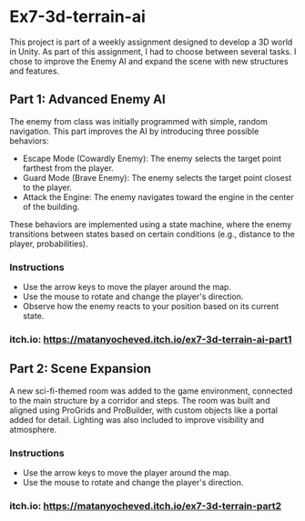 # Ex7-3d-terrain-ai
This project is part of a weekly assignment designed to develop a 3D world in Unity. As part of this assignment, I had to choose between several tasks. I chose to improve the Enemy AI and expand the scene with new structures and features. 

## Part 1: Advanced Enemy AI
The enemy from class was initially programmed with simple, random navigation. This part improves the AI by introducing three possible behaviors:
* Escape Mode (Cowardly Enemy):
The enemy selects the target point farthest from the player.
* Guard Mode (Brave Enemy):
The enemy selects the target point closest to the player.
* Attack the Engine:
The enemy navigates toward the engine in the center of the building.

These behaviors are implemented using a state machine, where the enemy transitions between states based on certain conditions (e.g., distance to the player, probabilities).

### Instructions
* Use the arrow keys to move the player around the map.
* Use the mouse to rotate and change the player's direction.
* Observe how the enemy reacts to your position based on its current state.

### itch.io: https://matanyocheved.itch.io/ex7-3d-terrain-ai-part1


## Part 2: Scene Expansion
A new sci-fi-themed room was added to the game environment, connected to the main structure by a corridor and steps. The room was built and aligned using ProGrids and ProBuilder, with custom objects like a portal added for detail. Lighting was also included to improve visibility and atmosphere.

### Instructions
* Use the arrow keys to move the player around the map.
* Use the mouse to rotate and change the player's direction.

### itch.io: https://matanyocheved.itch.io/ex7-3d-terrain-part2

